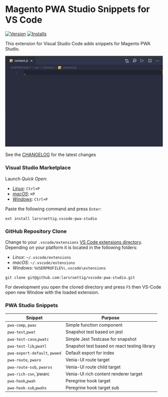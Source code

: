 # Magento PWA Studio Snippets for VS Code
[![Version](https://img.shields.io/visual-studio-marketplace/v/larsroettig.vscode-pwa-studio?style=for-the-badge)](https://img.shields.io/visual-studio-marketplace/d/larsroettig.vscode-pwa-studio?style=for-the-badge)
[![Installs](https://img.shields.io/visual-studio-marketplace/d/larsroettig.vscode-pwa-studio?style=for-the-badge)](https://img.shields.io/visual-studio-marketplace/d/larsroettig.vscode-pwa-studio?style=for-the-badge)


This extension for Visual Studio Code adds snippets for Magento PWA Studio.

![Use Extension](images/use-extension.gif)

See the [CHANGELOG](CHANGELOG.md) for the latest changes


### Visual Studio Marketplace

Launch _Quick Open_:

- [_Linux_](https://code.visualstudio.com/shortcuts/keyboard-shortcuts-linux.pdf): `Ctrl+P`
- [_macOS_](https://code.visualstudio.com/shortcuts/keyboard-shortcuts-macos.pdf): `⌘P`
- [_Windows_](https://code.visualstudio.com/shortcuts/keyboard-shortcuts-windows.pdf): `Ctrl+P`

Paste the following command and press `Enter`:

```shell
ext install larsroettig.vscode-pwa-studio
```

### GitHub Repository Clone

Change to your `.vscode/extensions` [VS Code extensions directory](https://code.visualstudio.com/docs/extensions/install-extension#_side-loading).
Depending on your platform it is located in the following folders:

- _Linux_: `~/.vscode/extensions`
- _macOS_: `~/.vscode/extensions`
- _Windows_: `%USERPROFILE%\.vscode\extensions`


```shell
git clone git@github.com:larsroettig/vscode-pwa-studio.git
```

For development you open the cloned directory and press `F5` then VS-Code open new Window with the loaded extension.

### PWA Studio Snippets

| Snippet                      | Purpose                                                              |
| ---------------------------- | -------------------------------------------------------------------- |
| `pwa-comp`, `pwac`                 |  Simple function component |
| `pwa-test`,`pwat`              | Snapshot test based on jest |
| `pwa-test-case`,`pwatc` | Simple Jest Testcase for snapshot            |
| `pwa-test-lib`,`pwatl`  | Snapshot test based on react testing library |
| `pwa-export-default`, `pwaed` | Default export for index |
| `pwa-route`, `pwaro` | Venia-UI route target |
| `pwa-route-sub`, `pwaros` | Venia-UI route child target |
| `pwa-rich-con`,`pwarc         | Venia-UI rich content renderer target        |
| `pwa-hook`,`pwah` | Peregrine hook target |
| `pwa-hook-sub`,`pwahs` | Peregrine hook target sub |

